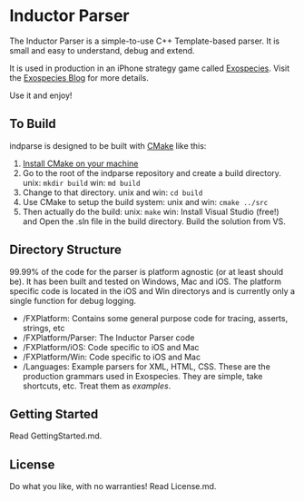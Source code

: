 

Inductor Parser
===============
The Inductor Parser is a simple-to-use C++ Template-based parser.  It is small and easy to understand, debug and extend.

It is used in production in an iPhone strategy game called [Exospecies](https://www.exospecies.com). Visit the [Exospecies Blog](https://www.exospecies.com/blog) for more details.

Use it and enjoy!

To Build
--------
indparse is designed to be built with [CMake](https://cmake.org) like this:

1. [Install CMake on your machine](https://cmake.org/install/)
2. Go to the root of the indparse repository and create a build directory. 
	unix: `mkdir build`
	win: `md build`
3. Change to that directory.
	unix and win: `cd build`
4. Use CMake to setup the build system:
	unix and win: `cmake ../src`
5. Then actually do the build:
	unix: `make`
	win: Install Visual Studio (free!) and Open the .sln file in the build directory.  Build the solution from VS.

Directory Structure
-------------------
99.99% of the code for the parser is platform agnostic (or at least should be). It has been built and tested on Windows, Mac and iOS. The platform specific code is located in the iOS and Win directorys and is currently only a single function for debug logging.

- /FXPlatform: 		Contains some general purpose code for tracing, asserts, strings, etc
- /FXPlatform/Parser: The Inductor Parser code
- /FXPlatform/iOS: 	Code specific to iOS and Mac
- /FXPlatform/Win: 	Code specific to iOS and Mac
- /Languages:			Example parsers for XML, HTML, CSS. These are the production grammars used in Exospecies. They are simple, take shortcuts, etc.  Treat them as *examples*.

Getting Started
-------------------
Read GettingStarted.md.

License
---------
Do what you like, with no warranties! Read License.md.